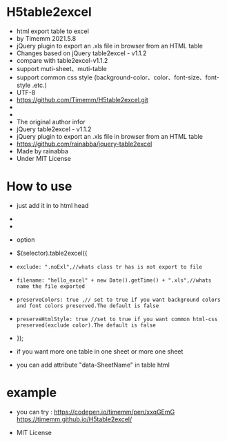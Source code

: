 # H5table2excel
* html export table to excel
 *  by Timemm 2021.5.8
 *  jQuery plugin to export an .xls file in browser from an HTML table
 *  Changes based on jQuery table2excel - v1.1.2
 *  compare with table2excel-v1.1.2
 *  support muti-sheet、muti-table
 *  support common css style (background-color、color、font-size、font-style .etc.)
 *  UTF-8
 *  https://github.com/Timemm/H5table2excel.git
 *  
 *  
 *  The original author infor
 *  jQuery table2excel - v1.1.2
 *  jQuery plugin to export an .xls file in browser from an HTML table
 *  https://github.com/rainabba/jquery-table2excel
 *  Made by rainabba
 *  Under MIT License



 # How to use

 * just add it in to html head
  * <script src="./js/jquery-3.3.1.min.js"></script>
  * <script src="./js/jquery.H5table2excel.js"></script>

 * option
  * $(selector).table2excel({
  *     exclude: ".noExl",//whats class tr has is not export to file
  *     filename: "hello_excel" + new Date().getTime() + ".xls",//whats name the file exported
  *     preserveColors: true ,// set to true if you want background colors and font colors preserved.The default is false
  *     preserveHtmlStyle: true //set to true if you want common html-css preserved(exclude color).The default is false
  * });

 * if you want more one table in one sheet or more one sheet
 * you can add attribute "data-SheetName" in table html

 # example
  * you can try : https://codepen.io/timemm/pen/xxqGEmG
https://timemm.github.io/H5table2excel/


* MIT License
